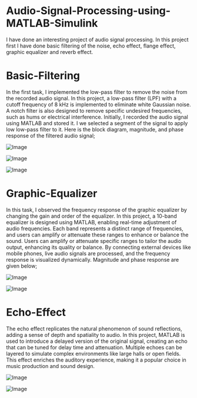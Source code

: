 # Audio-Signal-Processing-using-MATLAB-Simulink
I have done an interesting project of audio signal processing. In this project first I have done basic filtering of the noise, echo effect, flange effect, graphic equalizer and reverb effect.
# Basic-Filtering
In the first task, I implemented the low-pass filter to remove the noise from the recorded audio signal. In this project, a low-pass filter (LPF) with a cutoff frequency of 8 kHz is implemented to eliminate white Gaussian noise. A notch filter is also designed to remove specific undesired frequencies, such as hums or electrical interference. Initially, I recorded the audio signal using MATLAB and stored it. I we selected a segment of the signal to apply low low-pass filter to it. Here is the block diagram, magnitude, and phase response of the filtered audio signal;

![Image](https://github.com/user-attachments/assets/581f1923-3f0f-42b2-b612-15998571caa6)


![Image](https://github.com/user-attachments/assets/e55bfd68-5859-40e5-950d-b56c4b144340)

![Image](https://github.com/user-attachments/assets/049092f7-784b-4a54-a9fb-21453f651291)


# Graphic-Equalizer

In this task, I observed the frequency response of the graphic equalizer by changing the gain and order of the equalizer. In this project, a 10-band equalizer is designed using MATLAB, enabling real-time adjustment of audio frequencies. Each band represents a distinct range of frequencies, and users can amplify or attenuate these ranges to enhance or balance the sound. Users can amplify or attenuate specific ranges to tailor the audio output, enhancing its quality or balance. By connecting external devices like mobile phones, live audio signals are processed, and the frequency response is visualized dynamically. Magnitude and phase response are given below;

![Image](https://github.com/user-attachments/assets/ba7cb055-772c-4ab9-98b8-dd4808e7d97a)

![Image](https://github.com/user-attachments/assets/82d1f537-4599-4c5a-b160-f8bec5a4101f)


# Echo-Effect

The echo effect replicates the natural phenomenon of sound reflections, adding a sense of depth and spatiality to audio. In this project, MATLAB is used to introduce a delayed version of the original signal, creating an echo that can be tuned for delay time and attenuation. Multiple echoes can be layered to simulate complex environments like large halls or open fields. This effect enriches the auditory experience, making it a popular choice in music production and sound design.

![Image](https://github.com/user-attachments/assets/d8375b9b-b8f2-4746-80cc-107f604a1eaa)

![Image](https://github.com/user-attachments/assets/a0d74c38-33f9-4fff-aa52-99a1d50213be)


